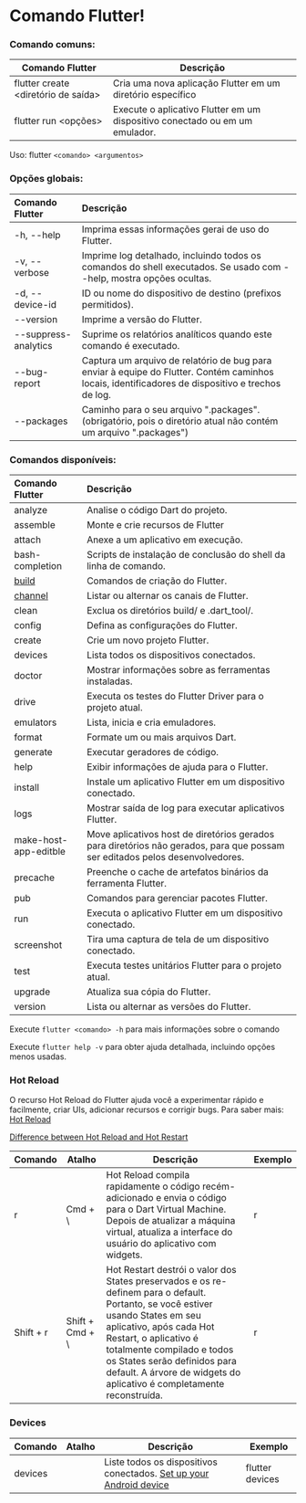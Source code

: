 # Comando Flutter!

### Comando comuns:
|           Comando Flutter           |                                  Descrição                                  |
|-------------------------------------|-----------------------------------------------------------------------------|
| flutter create <diretório de saída> | Cria uma nova aplicação Flutter em um diretório específico                  |
| flutter run <opções>                | Execute o aplicativo Flutter em um dispositivo conectado ou em um emulador. |

Uso: flutter `<comando> <argumentos>`


### Opções globais:

| Comando Flutter      |                                                                     Descrição                                                                    |
|:---------------------|:-------------------------------------------------------------------------------------------------------------------------------------------------|
| -h, --help           | Imprima essas informações gerai de uso do Flutter.                                                                                                                |
| -v, --verbose        | Imprime log detalhado, incluindo todos os comandos do shell executados. Se usado com --help, mostra opções ocultas.                                |
| -d, --device-id      | ID ou nome do dispositivo de destino (prefixos permitidos).                                                                                      |
| --version            | Imprime a versão do Flutter.                                                                                                                |
| --suppress-analytics | Suprime os relatórios analíticos quando este comando é executado.                                                                              |
| --bug-report         | Captura um arquivo de relatório de bug para enviar à equipe do Flutter. Contém caminhos locais, identificadores de dispositivo e trechos de log. |
| --packages           | Caminho para o seu arquivo ".packages".  (obrigatório, pois o diretório atual não contém um arquivo ".packages")                                 |


### Comandos disponíveis:

| Comando Flutter       |                                                           Descrição                                                          |
|:----------------------|:-----------------------------------------------------------------------------------------------------------------------------|
| analyze               | Analise o código Dart do projeto.                                                                                            |
| assemble              | Monte e crie recursos de Flutter                                                                                             |
| attach                | Anexe a um aplicativo em execução.                                                                                           |
| bash-completion       | Scripts de instalação de conclusão do shell da linha de comando.                                                             |
| [build](build.md)                 | Comandos de criação do Flutter.                                                                                              |
| [channel](channel.md) | Listar ou alternar os canais de Flutter.                                                                                     |
| clean                 | Exclua os diretórios build/ e .dart_tool/.                                                                                   |
| config                | Defina as configurações do Flutter.                                                                                          |
| create                | Crie um novo projeto Flutter.                                                                                                |
| devices               | Lista todos os dispositivos conectados.                                                                                      |
| doctor                | Mostrar informações sobre as ferramentas instaladas.                                                                         |
| drive                 | Executa os testes do Flutter Driver para o projeto atual.                                                                    |
| emulators             | Lista, inicia e cria emuladores.                                                                                             |
| format                | Formate um ou mais arquivos Dart.                                                                                            |
| generate              | Executar geradores de código.                                                                                                |
| help                  | Exibir informações de ajuda para o Flutter.                                                                                  |
| install               | Instale um aplicativo Flutter em um dispositivo conectado.                                                                   |
| logs                  | Mostrar saída de log para executar aplicativos Flutter.                                                                      |
| make-host-app-editble | Move aplicativos host de diretórios gerados para diretórios não gerados, para que possam ser editados pelos desenvolvedores. |
| precache              | Preenche o cache de artefatos binários da ferramenta Flutter.                                                                |
| pub                   | Comandos para gerenciar pacotes Flutter.                                                                                     |
| run                   | Executa o aplicativo Flutter em um dispositivo conectado.                                                                    |
| screenshot            | Tira uma captura de tela de um dispositivo conectado.                                                                        |
| test                  | Executa testes unitários Flutter para o projeto atual.                                                                       |
| upgrade               | Atualiza sua cópia do Flutter.                                                                                               |
| version               | Lista ou alternar as versões do Flutter.                                                                                    |

Execute `flutter <comando> -h` para mais informações sobre o comando

Execute `flutter help -v` para obter ajuda detalhada, incluindo opções menos usadas.

### Hot Reload 
O recurso Hot Reload do Flutter ajuda você a experimentar rápido e facilmente, criar UIs, adicionar recursos e corrigir bugs.
Para saber mais: [Hot Reload](https://flutter.dev/docs/development/tools/hot-reload)

[Difference between Hot Reload and Hot Restart](https://flutter-examples.com/difference-between-hot-reload-and-hot-restart-in-flutter-dart/)

| Comando         |Atalho   | Descrição                                                                                                                                              | Exemplo                               |
|-----------------|---------|--------------------------------------------------------------------------------------------------------------------------------------------------------|---------------------------------------|
| r               | Cmd + \ |Hot Reload compila rapidamente o código recém-adicionado e envia o código para o Dart Virtual Machine. Depois de atualizar a máquina virtual, atualiza a interface do usuário do aplicativo com widgets.                                                                | r                                     |
| Shift + r               | Shift + Cmd + \ | Hot Restart destrói o valor dos States preservados e os re-definem para o default. Portanto, se você estiver usando States em seu aplicativo, após cada Hot Restart, o aplicativo é totalmente compilado e todos os States serão definidos para default. A árvore de widgets do aplicativo é completamente reconstruída.                                                                 | r                                     |

### Devices
| Comando         |Atalho   | Descrição                                                                                                                                              | Exemplo                               |
|-----------------|---------|--------------------------------------------------------------------------------------------------------------------------------------------------------|---------------------------------------|
| devices       || Liste todos os dispositivos conectados. [Set up your Android device](https://flutter.dev/docs/get-started/install/windows#set-up-your-android-device)  | flutter devices                       |

